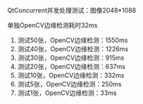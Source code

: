 QtConcurrent并发处理测试：图像2048*1088

单独OpenCV边缘检测耗时32ms

1. 测试50张，OpenCV边缘检测：1550ms
2. 测试40张，OpenCV边缘检测：1226ms
3. 测试30张，OpenCV边缘检测：915ms
4. 测试20张，OpenCV边缘检测：637ms
5. 测试10张，OpenCV边缘检测：332ms
6. 测试5张，OpenCV边缘检测：250ms
7. 测试1张，OpenCV边缘检测：33ms